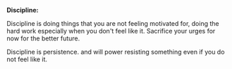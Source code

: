 <b>Discipline:</b>

Discipline is doing things that you are not feeling motivated for, doing the 
hard work especially when you don't feel like it. Sacrifice your urges for now 
for the better future.

Discipline is persistence. 
and will power resisting something even if you do not feel like it.

